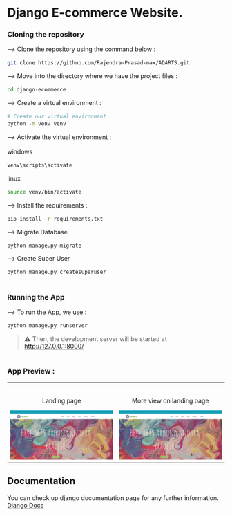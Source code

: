 # Django E-commerce Website.

### Cloning the repository

--> Clone the repository using the command below :
```bash
git clone https://github.com/Rajendra-Prasad-max/ADARTS.git

```

--> Move into the directory where we have the project files : 
```bash
cd django-ecommerce

```

--> Create a virtual environment :
```bash
# Create our virtual environment
python -m venv venv

```

--> Activate the virtual environment : <br><br>
windows
```bash
venv\scripts\activate

```
linux
```bash
source venv/bin/activate

```

--> Install the requirements :
```bash
pip install -r requirements.txt

```

--> Migrate Database
```bash
python manage.py migrate

```

--> Create Super User
```bash
python manage.py createsuperuser

```

#

### Running the App

--> To run the App, we use :
```bash
python manage.py runserver

```

> ⚠ Then, the development server will be started at http://127.0.0.1:8000/

#

### App Preview :

<table width="100%"> 
<tr>
<td width="50%">      
&nbsp; 
<br>
<p align="center">
  Landing page
</p>
<img src="page 1.png">
</td> 
<td width="50%">
<br>
<p align="center">
  More view on landing page
</p>
<img src="page 1.png">  
</td>
</table>


## Documentation
You can check up django documentation page for any further information.
[Django Docs](https://docs.djangoproject.com/en/4.0/)
